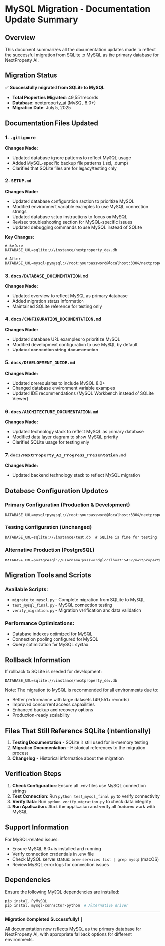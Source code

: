 # MySQL Migration - Documentation Update Summary

## Overview

This document summarizes all the documentation updates made to reflect the successful migration from SQLite to MySQL as the primary database for NextProperty AI.

## Migration Status

✅ **Successfully migrated from SQLite to MySQL**
- **Total Properties Migrated**: 49,551 records
- **Database**: nextproperty_ai (MySQL 8.0+)
- **Migration Date**: July 5, 2025

## Documentation Files Updated

### 1. `.gitignore`
**Changes Made:**
- Updated database ignore patterns to reflect MySQL usage
- Added MySQL-specific backup file patterns (.sql, .dump)
- Clarified that SQLite files are for legacy/testing only

### 2. `SETUP.md`
**Changes Made:**
- Updated database configuration section to prioritize MySQL
- Modified environment variable examples to use MySQL connection strings
- Updated database setup instructions to focus on MySQL
- Revised troubleshooting section for MySQL-specific issues
- Updated debugging commands to use MySQL instead of SQLite

**Key Changes:**
```env
# Before
DATABASE_URL=sqlite:///instance/nextproperty_dev.db

# After  
DATABASE_URL=mysql+pymysql://root:yourpassword@localhost:3306/nextproperty_ai
```

### 3. `docs/DATABASE_DOCUMENTATION.md`
**Changes Made:**
- Updated overview to reflect MySQL as primary database
- Added migration status information
- Maintained SQLite reference for testing only

### 4. `docs/CONFIGURATION_DOCUMENTATION.md`
**Changes Made:**
- Updated database URL examples to prioritize MySQL
- Modified development configuration to use MySQL by default
- Updated connection string documentation

### 5. `docs/DEVELOPMENT_GUIDE.md`
**Changes Made:**
- Updated prerequisites to include MySQL 8.0+
- Changed database environment variable examples
- Updated IDE recommendations (MySQL Workbench instead of SQLite Viewer)

### 6. `docs/ARCHITECTURE_DOCUMENTATION.md`
**Changes Made:**
- Updated technology stack to reflect MySQL as primary database
- Modified data layer diagram to show MySQL priority
- Clarified SQLite usage for testing only

### 7. `docs/NextProperty_AI_Progress_Presentation.md`
**Changes Made:**
- Updated backend technology stack to reflect MySQL migration

## Database Configuration Updates

### Primary Configuration (Production & Development)
```env
DATABASE_URL=mysql+pymysql://root:yourpassword@localhost:3306/nextproperty_ai
```

### Testing Configuration (Unchanged)
```env
DATABASE_URL=sqlite:///instance/test.db  # SQLite is fine for testing
```

### Alternative Production (PostgreSQL)
```env
DATABASE_URL=postgresql://username:password@localhost:5432/nextproperty_db
```

## Migration Tools and Scripts

### Available Scripts:
- `migrate_to_mysql.py` - Complete migration from SQLite to MySQL
- `test_mysql_final.py` - MySQL connection testing
- `verify_migration.py` - Migration verification and data validation

### Performance Optimizations:
- Database indexes optimized for MySQL
- Connection pooling configured for MySQL
- Query optimization for MySQL syntax

## Rollback Information

If rollback to SQLite is needed for development:
```env
DATABASE_URL=sqlite:///instance/nextproperty_dev.db
```

Note: The migration to MySQL is recommended for all environments due to:
- Better performance with large datasets (49,551+ records)
- Improved concurrent access capabilities
- Enhanced backup and recovery options
- Production-ready scalability

## Files That Still Reference SQLite (Intentionally)

1. **Testing Documentation** - SQLite is still used for in-memory testing
2. **Migration Documentation** - Historical references to the migration process
3. **Changelog** - Historical information about the migration

## Verification Steps

1. **Check Configuration**: Ensure all .env files use MySQL connection strings
2. **Test Connection**: Run `python test_mysql_final.py` to verify connectivity
3. **Verify Data**: Run `python verify_migration.py` to check data integrity
4. **Run Application**: Start the application and verify all features work with MySQL

## Support Information

For MySQL-related issues:
- Ensure MySQL 8.0+ is installed and running
- Verify connection credentials in .env file
- Check MySQL server status: `brew services list | grep mysql` (macOS)
- Review MySQL error logs for connection issues

## Dependencies

Ensure the following MySQL dependencies are installed:
```bash
pip install PyMySQL
pip install mysql-connector-python  # Alternative driver
```

---

**Migration Completed Successfully!** 🎉

All documentation now reflects MySQL as the primary database for NextProperty AI, with appropriate fallback options for different environments.
